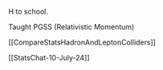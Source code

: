 
H to school. 

Taught PGSS (Relativistic Momentum)

[[CompareStatsHadronAndLeptonColliders]]

[[StatsChat-10-July-24]]
